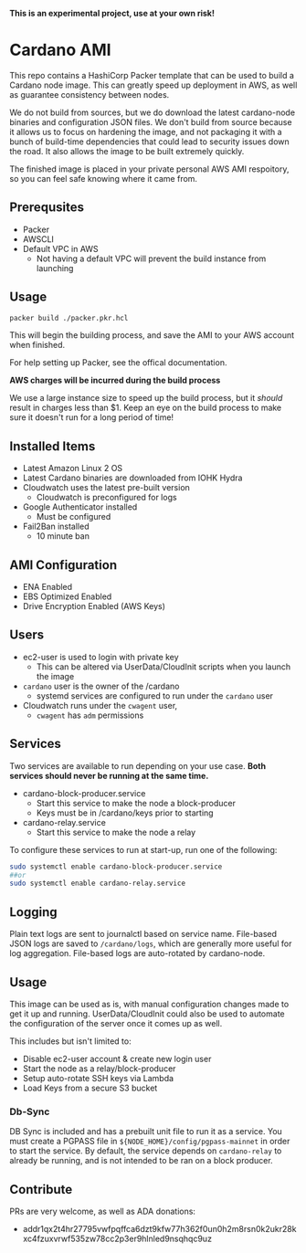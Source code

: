 **This is an experimental project, use at your own risk!**

# Cardano AMI
This repo contains a HashiCorp Packer template that can be used to build a Cardano node image. This can greatly speed up deployment in AWS, as well as
guarantee consistency between nodes.

We do not build from sources, but we do download the latest cardano-node binaries and configuration JSON files. We don't build from source
because it allows us to focus on hardening the image, and not packaging it with a bunch of build-time dependencies that could lead to security issues
down the road. It also allows the image to be built extremely quickly.

The finished image is placed in your private personal AWS AMI respoitory, so you can feel safe knowing where it came from.

## Prerequsites
- Packer
- AWSCLI
- Default VPC in AWS
  - Not having a default VPC will prevent the build instance from launching

## Usage
```sh
packer build ./packer.pkr.hcl
```
This will begin the building process, and save the AMI to your AWS account when finished.

For help setting up Packer, see the offical documentation.

**AWS charges will be incurred during the build process**

We use a large instance size to speed up the build process, but it *should* result in charges less than $1. Keep an eye on the build process to make sure it doesn't run for a long period of time!

## Installed Items
- Latest Amazon Linux 2 OS
- Latest Cardano binaries are downloaded from IOHK Hydra
- Cloudwatch uses the latest pre-built version
  - Cloudwatch is preconfigured for logs
- Google Authenticator installed
  - Must be configured
- Fail2Ban installed
  - 10 minute ban

## AMI Configuration
- ENA Enabled
- EBS Optimized Enabled
- Drive Encryption Enabled (AWS Keys)

## Users
- ec2-user is used to login with private key
  - This can be altered via UserData/CloudInit scripts when you launch the image
- `cardano` user is the owner of the /cardano
  - systemd services are configured to run under the `cardano` user
- Cloudwatch runs under the `cwagent` user, 
  - `cwagent` has `adm` permissions

## Services
Two services are available to run depending on your use case. **Both services should never be running at the same time.**

- cardano-block-producer.service
  - Start this service to make the node a block-producer
  - Keys must be in /cardano/keys prior to starting
- cardano-relay.service
  - Start this service to make the node a relay

To configure these services to run at start-up, run one of the following:
```sh
sudo systemctl enable cardano-block-producer.service
##or
sudo systemctl enable cardano-relay.service
```

## Logging
Plain text logs are sent to journalctl based on service name. File-based JSON logs are saved to `/cardano/logs`, which are generally more useful for log
aggregation. File-based logs are auto-rotated by cardano-node.

## Usage
This image can be used as is, with manual configuration changes made to get it up and running. UserData/CloudInit could also be used to automate
the configuration of the server once it comes up as well. 

This includes but isn't limited to:
 - Disable ec2-user account & create new login user
 - Start the node as a relay/block-producer
 - Setup auto-rotate SSH keys via Lambda
 - Load Keys from a secure S3 bucket

### Db-Sync
DB Sync is included and has a prebuilt unit file to run it as a service. You must create a PGPASS file in `${NODE_HOME}/config/pgpass-mainnet` in order
to start the service. By default, the service depends on `cardano-relay` to already be running, and is not intended to be ran on a block producer. 

## Contribute
PRs are very welcome, as well as ADA donations:
- addr1qx2t4hr27795vwfpqffca6dzt9kfw77h362f0un0h2m8rsn0k2ukr28kxc4fzuxvrwf535zw78cc2p3er9hlnled9nsqhqc9uz
